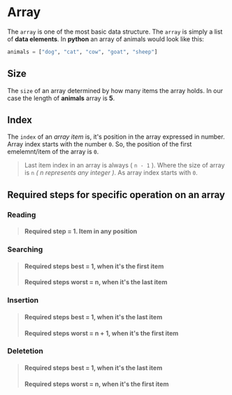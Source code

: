 # Array
The `array` is one of the most basic data structure. The `array` is simply a list of __data elements__. In __python__ an array of animals would look like this:

```python
animals = ["dog", "cat", "cow", "goat", "sheep"]
```
## Size
The `size` of an array determined by how many items the array holds. In our case the length of __animals__ array is __5__.

## Index
The `index` of an _array item_ is, it's position in the array expressed in number. Array index starts with the number `0`. So, the position of the first emelemnt/item of the array is `0`.

> Last item index in an array is always ( `n - 1` ). Where the size of array is `n` _( n represents any integer )_. As array index starts with `0`.

## Required steps for specific operation on an array

### Reading
> #### Required step = 1. Item in any position

### Searching
> #### Required steps best = 1, when it's the first item
> #### Required steps worst = n, when it's the last item

### Insertion
> #### Required steps best = 1, when it's the last item
> #### Required steps worst = n + 1, when it's the first item

### Deletetion
> #### Required steps best = 1, when it's the last item
> #### Required steps worst = n, when it's the first item